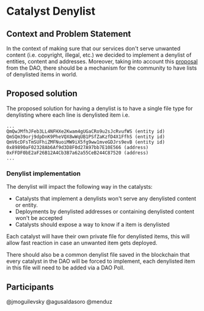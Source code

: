 # Catalyst Denylist

## Context and Problem Statement
In the context of making sure that our services don't serve unwanted content (i.e. copyright, illegal, etc.) we decided to implement a denylist of entities, content and addresses. Moreover, taking into account this [proposal](https://governance.decentraland.org/proposal/?id=f68cd110-3e8c-11ec-be0c-afec86cba5e5) from the DAO, there should be a mechanism for the community to have lists of denylisted items in world.

## Proposed solution
The proposed solution for having a denylist is to have a single file type for denylisting where each line is denylisted item
i.e.

```
...
QmQwJMfhJFeb3LL4NFHXe2Kwam4gUGaCRo9u2sJcRvufWS (entity id)
QmSQm39orj9dpDnK9PheVQX8wWqUB1PSfZaKzfD4X1FfhS (entity id)
QmV6cDFsTmSUFhiZMFNuoiMW9iX5fg9ww1mveGDJrs9evB (entity id)
0x89890aF02328Ab6Af9d3D8F0d27A97bb7E10E566 (address)
0xFFDF0bE2aF26B12A4Cb3B7a62a55CeB244C87520 (address)
...
```

### Denylist implementation

The denylist will impact the following way in the catalysts:

- Catalysts that implement a denylists won't serve any denylisted content or entity. 
- Deployments by denylisted addresses or containing denylisted content won't be accepted
- Catalysts should expose a way to know if a item is denylisted


Each catalyst will have their own private file for denylisted items, this will allow fast reaction in case an unwanted item gets deployed.

There should also be a common denylist file saved in the blockchain that every catalyst in the DAO will be forced to implement, each denylisted item in this file will need to be added via a DAO Poll. 


## Participants

@jmoguilevsky
@agusaldasoro
@menduz
